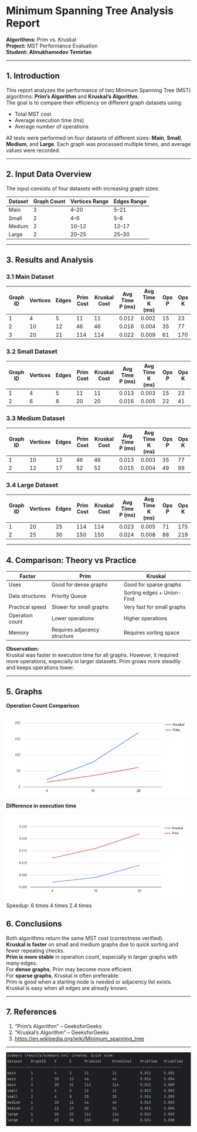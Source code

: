 # Minimum Spanning Tree Analysis Report
**Algorithms:** Prim vs. Kruskal  
**Project:** MST Performance Evaluation  
**Student:** **Almukhamedov Temirlan**

---

## 1. Introduction
This report analyzes the performance of two Minimum Spanning Tree (MST) algorithms: **Prim’s Algorithm** and **Kruskal’s Algorithm**.  
The goal is to compare their efficiency on different graph datasets using:
- Total MST cost
- Average execution time (ms)
- Average number of operations

All tests were performed on four datasets of different sizes: **Main**, **Small**, **Medium**, and **Large**. Each graph was processed multiple times, and average values were recorded.

---

## 2. Input Data Overview
The input consists of four datasets with increasing graph sizes:

| Dataset | Graph Count | Vertices Range | Edges Range |
|---------|------------|----------------|-------------|
| Main    | 3          | 4–20           | 5–21        |
| Small   | 2          | 4–6            | 5–8         |
| Medium  | 2          | 10–12          | 12–17       |
| Large   | 2          | 20–25          | 25–30       |

---

## 3. Results and Analysis

### 3.1 Main Dataset

| Graph ID | Vertices | Edges | Prim Cost | Kruskal Cost | Avg Time P (ms) | Avg Time K (ms) | Ops P | Ops K |
|----------|----------|-------|-----------|--------------|----------------|----------------|--------|--------|
| 1 | 4  | 5  | 11  | 11  | 0.012 | 0.002 | 15 | 23 |
| 2 | 10 | 12 | 46  | 46  | 0.016 | 0.004 | 35 | 77 |
| 3 | 20 | 21 | 114 | 114 | 0.022 | 0.009 | 61 | 170 |

### 3.2 Small Dataset

| Graph ID | Vertices | Edges | Prim Cost | Kruskal Cost | Avg Time P (ms) | Avg Time K (ms) | Ops P | Ops K |
|----------|----------|-------|-----------|--------------|----------------|----------------|--------|--------|
| 1 | 4 | 5 | 11 | 11 | 0.013 | 0.003 | 15 | 23 |
| 2 | 6 | 8 | 20 | 20 | 0.016 | 0.005 | 22 | 41 |

### 3.3 Medium Dataset

| Graph ID | Vertices | Edges | Prim Cost | Kruskal Cost | Avg Time P (ms) | Avg Time K (ms) | Ops P | Ops K |
|----------|----------|-------|-----------|--------------|----------------|----------------|--------|--------|
| 1 | 10 | 12 | 46 | 46 | 0.013 | 0.003 | 35 | 77 |
| 2 | 12 | 17 | 52 | 52 | 0.015 | 0.004 | 49 | 99 |

### 3.4 Large Dataset

| Graph ID | Vertices | Edges | Prim Cost | Kruskal Cost | Avg Time P (ms) | Avg Time K (ms) | Ops P | Ops K |
|----------|----------|-------|-----------|--------------|----------------|----------------|--------|--------|
| 1 | 20 | 25 | 114 | 114 | 0.023 | 0.005 | 71 | 175 |
| 2 | 25 | 30 | 150 | 150 | 0.024 | 0.008 | 88 | 219 |

---

## 4. Comparison: Theory vs Practice

| Factor | Prim | Kruskal |
|--------|------|---------|
| Uses | Good for dense graphs | Good for sparse graphs |
| Data structures | Priority Queue | Sorting edges + Union-Find |
| Practical speed | Slower for small graphs | Very fast for small graphs |
| Operation count | Lower operations | Higher operations |
| Memory | Requires adjacency structure | Requires sorting space |

**Observation:**  
Kruskal was faster in execution time for all graphs. However, it required more operations, especially in larger datasets. Prim grows more steadily and keeps operations lower.

---

## 5. Graphs

**Operation Count Comparison**

![img_1.png](img_1.png)

**Difference in execution time**

![img_2.png](img_2.png)
Speedup: 6 times 4 times 2.4 times
        
## 6. Conclusions

Both algorithms return the same MST cost (correctness verified).  
**Kruskal is faster** on small and medium graphs due to quick sorting and fewer repeating checks.  
**Prim is more stable** in operation count, especially in larger graphs with many edges.  
For **dense graphs**, Prim may become more efficient.  
For **sparse graphs**, Kruskal is often preferable.  
Prim is good when a starting node is needed or adjacency list exists.  
Kruskal is easy when all edges are already known.

---

## 7. References
1. “Prim’s Algorithm” – GeeksforGeeks
2. “Kruskal’s Algorithm” – GeeksforGeeks
3. https://en.wikipedia.org/wiki/Minimum_spanning_tree

---

![img.png](img.png)